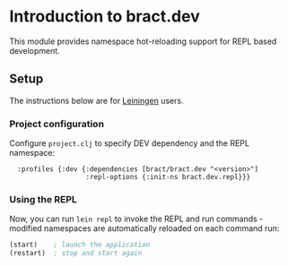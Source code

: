 # Introduction to bract.dev

This module provides namespace hot-reloading support for REPL based development.


## Setup

The instructions below are for [Leiningen](https://leiningen.org/) users.


### Project configuration

Configure `project.clj` to specify DEV dependency and the REPL namespace:

```edn
  :profiles {:dev {:dependencies [bract/bract.dev "<version>"]
                   :repl-options {:init-ns bract.dev.repl}}}
```


### Using the REPL

Now, you can run `lein repl` to invoke the REPL and run commands - modified namespaces are automatically
reloaded on each command run:

```clojure
(start)    ; launch the application
(restart)  ; stop and start again
```
